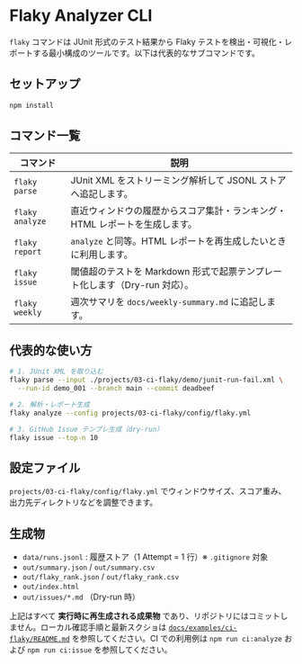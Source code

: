 # Flaky Analyzer CLI

`flaky` コマンドは JUnit 形式のテスト結果から Flaky テストを検出・可視化・レポートする最小構成のツールです。以下は代表的なサブコマンドです。

## セットアップ

```bash
npm install
```

## コマンド一覧

| コマンド | 説明 |
| --- | --- |
| `flaky parse` | JUnit XML をストリーミング解析して JSONL ストアへ追記します。 |
| `flaky analyze` | 直近ウィンドウの履歴からスコア集計・ランキング・HTML レポートを生成します。 |
| `flaky report` | `analyze` と同等。HTML レポートを再生成したいときに利用します。 |
| `flaky issue` | 閾値超のテストを Markdown 形式で起票テンプレート化します（Dry-run 対応）。 |
| `flaky weekly` | 週次サマリを `docs/weekly-summary.md` に追記します。 |

## 代表的な使い方

```bash
# 1. JUnit XML を取り込む
flaky parse --input ./projects/03-ci-flaky/demo/junit-run-fail.xml \
  --run-id demo_001 --branch main --commit deadbeef

# 2. 解析・レポート生成
flaky analyze --config projects/03-ci-flaky/config/flaky.yml

# 3. GitHub Issue テンプレ生成（dry-run）
flaky issue --top-n 10
```

## 設定ファイル

`projects/03-ci-flaky/config/flaky.yml` でウィンドウサイズ、スコア重み、出力先ディレクトリなどを調整できます。

## 生成物

- `data/runs.jsonl` : 履歴ストア（1 Attempt = 1 行）※ `.gitignore` 対象
- `out/summary.json` / `out/summary.csv`
- `out/flaky_rank.json` / `out/flaky_rank.csv`
- `out/index.html`
- `out/issues/*.md` （Dry-run 時）

上記はすべて **実行時に再生成される成果物** であり、リポジトリにはコミットしません。ローカル確認手順と最新スクショは [`docs/examples/ci-flaky/README.md`](../../docs/examples/ci-flaky/README.md) を参照してください。CI での利用例は `npm run ci:analyze` および `npm run ci:issue` を参照してください。
